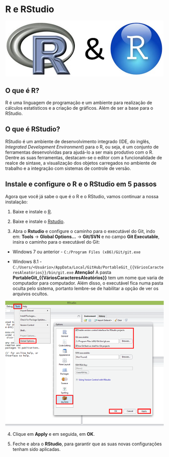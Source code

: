 
# R e RStudio

![logos2](figuras/Capitulo1_Secao2_Figura1.jpg)

## O que é R?
R é uma linguagem de programação e um ambiente para realização de cálculos estatísticos e a criação de gráficos. Além de ser a base para o RStudio.

## O que é RStudio?
RStudio é um ambiente de desenvolvimento integrado (IDE, do inglês, *Integrated Development Environment*) para o R, ou seja, é um conjunto de ferramentas desenvolvidas para ajudá-lo a ser mais produtivo com o R. Dentre as suas ferramentas, destacam-se o editor com a funcionalidade de realce de sintaxe, a visualização dos objetos carregados no ambiente de trabalho e a integração com sistemas de controle de versão.

## Instale e configure o R e o RStudio em 5 passos
Agora que você já sabe o que é o R e o RStudio, vamos continuar a nossa instalação:

1) Baixe e instale o [R](http://cran.rstudio.com/).

2) Baixe e instale o [Rstudio](http://www.rstudio.com/).

3) Abra o **Rstudio** e configure o caminho para o executável do Git, indo em: **Tools** -> **Global Options...** -> **Git/SVN** e no campo **Git Executable**, insira o caminho para o executável do Git:

* Windows 7 ou anterior - ``C:/Program Files (x86)/Git/git.exe``

* Windows 8.1 - ``C:/Users/<Usuário>/AppData/Local/GitHub/PortableGit_{{VáriosCaracteresAleatórios}}/bin/git.exe``
**Atenção!** A pasta **PortableGit_{{VáriosCaracteresAleatórios}}** tem um nome que varia de computador para computador. Além disso, o executável fica numa pasta oculta pelo sistema, portanto lembre-se de habilitar a opção de ver os arquivos ocultos.

![configuracao](figuras/Capitulo1_Secao2_Figura2.png) 

4) Clique em **Apply** e em seguida, em **OK**.

5) Feche e abra o **RStudio**, para garantir que as suas novas configurações tenham sido aplicadas.

